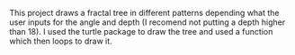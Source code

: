 This project draws a fractal tree in different patterns depending what the user inputs for the angle and depth (I recomend not putting a depth higher than 18).
I used the turtle package to draw the tree and used a function which then loops to draw it.
